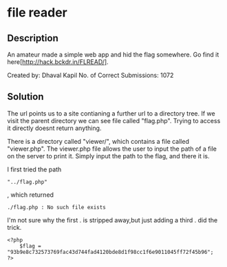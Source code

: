 # file reader

## Description
An amateur made a simple web app and hid the flag somewhere. Go find it here[http://hack.bckdr.in/FLREAD/].

Created by: Dhaval Kapil
No. of Correct Submissions: 1072

## Solution
The url points us to a site contianing a further url to a directory tree. If we visit the parent directory we can see file called "flag.php". Trying to access it directly doesnt return anything.

There is a directory called "viewer/", which contains a file called "viewer.php". The viewer.php file allows the user to input the path of a file on the server to print it. Simply input the path to the flag, and there it is.

I first tried the path
```
"../flag.php"
```
, which returned
```
./flag.php : No such file exists
```
I'm not sure why the first . is stripped away,but just adding a third . did the trick.

```
<?php
	$flag = "93b9e8c732573769fac43d744fad4120bde8d1f98cc1f6e9011045ff72f45b96";
?>
```
